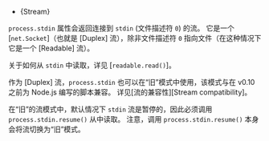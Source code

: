 
* {Stream}

`process.stdin` 属性会返回连接到 `stdin` (文件描述符 `0`) 的流。 
它是一个 [`net.Socket`]（也就是 [Duplex] 流），除非文件描述符 `0` 指向文件（在这种情况下它是一个 [Readable] 流）。

关于如何从 `stdin` 中读取，详见 [`readable.read()`]。

作为 [Duplex] 流，`process.stdin` 也可以在“旧”模式中使用，该模式与在 v0.10 之前为 Node.js 编写的脚本兼容。 
详见[流的兼容性][Stream compatibility]。

在“旧”的流模式中，默认情况下 `stdin` 流是暂停的，因此必须调用 `process.stdin.resume()` 从中读取。 
注意，调用 `process.stdin.resume()` 本身会将流切换为“旧”模式。

